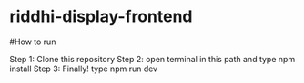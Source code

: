 # riddhi-display-frontend

#How to run

Step 1: Clone this repository 
Step 2: open terminal in this path and type npm install
Step 3: Finally! type npm run dev 
